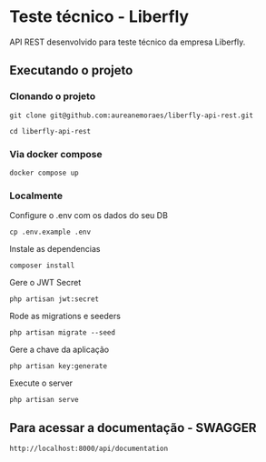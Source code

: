 # Teste técnico - Liberfly
API REST desenvolvido para teste técnico da empresa Liberfly.

## Executando o projeto
### Clonando o projeto
`git clone git@github.com:aureanemoraes/liberfly-api-rest.git`

`cd liberfly-api-rest`

### Via docker compose
`docker compose up` 

### Localmente

Configure o .env com os dados do seu DB

`cp .env.example .env`

Instale as dependencias 

`composer install`

Gere o JWT Secret

`php artisan jwt:secret`

Rode as migrations e seeders

`php artisan migrate --seed`

Gere a chave da aplicação

`php artisan key:generate`

Execute o server

`php artisan serve`

## Para acessar a documentação - SWAGGER
`http://localhost:8000/api/documentation`

